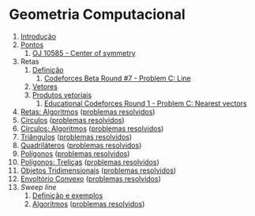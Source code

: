 Geometria Computacional
=======================

1. [Introdução](slides/intro/intro.pdf)
1. [Pontos](slides/pontos/pontos.pdf) 
    1. [OJ 10585 - Center of symmetry](problems/OJ_10585/OJ_10585.pdf)
1. Retas
    1. [Definição](slides/retas_definicao/retas_definicao.pdf) 
        1. [Codeforces Beta Round #7 - Problem C: Line](problems/CF_7C/CF_7C.pdf)
    1. [Vetores](slides/vetores_definicao/vetores_definicao.pdf)
    1. [Produtos vetoriais](slides/vetores_produtos/vetores_produtos.pdf)
        1. [Educational Codeforces Round 1 - Problem C: Nearest vectors](problems/CF_598C/CF_598C.pdf)
1. [Retas: Algoritmos](slides/LN-2/LN-2.pdf) ([problemas resolvidos](problems/LN-2/LN-2.pdf))
1. [Círculos](slides/CC-1/CC-1.pdf) ([problemas resolvidos](problems/CC-1/CC-1.pdf))
1. [Círculos: Algoritmos](slides/CC-2/CC-2.pdf) ([problemas resolvidos](problems/CC-2/CC-2.pdf))
1. [Triângulos](slides/TR-1/TR-1.pdf) ([problemas resolvidos](problems/TR-1/TR-1.pdf))
1. [Quadriláteros](slides/QL-1/QL-1.pdf) ([problemas resolvidos](problems/QL-1/QL-1.pdf))
1. [Polígonos](slides/PL-1/PL-1.pdf) ([problemas resolvidos](problems/PL-1/PL-1.pdf))
1. [Polígonos: Treliças](slides/PL-2/PL-2.pdf) ([problemas resolvidos](problems/PL-2/PL-2.pdf))
1. [Objetos Tridimensionais](slides/3D-1/3D-1.pdf) ([problemas resolvidos](problems/3D-1/3D-1.pdf))
1. [Envoltório Convexo](slides/CH-1/CH-1.pdf) ([problemas resolvidos](problems/CH-1/CH-1.pdf))
1. _Sweep line_
    1. [Definição e exemplos](slides/SL-1/SL-1.pdf)
    1. [Algoritmos](slides/SL-2/SL-2.pdf) ([problemas resolvidos](problems/SL-2/SL-2.pdf))

<!-- Assuntos pendentes:
Pontos:
    1. exemplo de definição de ponto tridimensional com tuplas/decomposição estruturada

Retas:
    1. Equação paramétrica da reta

Produtos vetoriais
    1. Produto misto

1. Convex hull dinâmico
2. Interseção entre dois conjuntos de segmentos
3. Operações binárias em polígonos: união, subtração e interseção
-->

